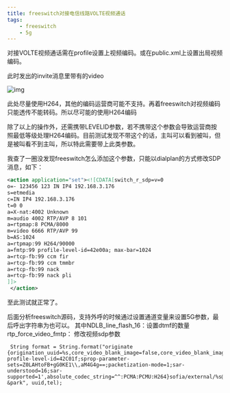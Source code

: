 ```yaml
---
title: freeswitch对接电信线路VOLTE视频通话
tags: 
    - freeswitch
    - 5g
--- 
```


对接VOLTE视频通话需在profile设置上视频编码。或在public.xml上设置出局视频编码。

<action application="export" data="nolocal:absolute_codec_string=PCMA,H264"/>

此时发出的invite消息里带有的video

![img](/images/freeswitch对接电信线路VOLTE视频通话/GetImage.ashx)

此处尽量使用H264，其他的编码运营商可能不支持。再着freeswitch对视频编码只能透传不能转码。所以尽可能的使用H264编码

除了以上的操作外，还需携带LEVELID参数，若不携带这个参数会导致运营商按照最低等级处理H264编码。目前测试发现不带这个的话，主叫可以看到被叫，但是被叫看不到主叫，所以特此需要带上此类参数。

我查了一圈没发现freeswitch怎么添加这个参数，只能以dialplan的方式修改SDP消息，如下：

```xml
<action application="set"><![CDATA[switch_r_sdp=v=0
o=- 123456 123 IN IP4 192.168.3.176
s=etmedia
c=IN IP4 192.168.3.176
t=0 0
a=X-nat:4002 Unknown
m=audio 4002 RTP/AVP 8 101
a=rtpmap:8 PCMA/8000
m=video 6666 RTP/AVP 99
b=AS:1024
a=rtpmap:99 H264/90000
a=fmtp:99 profile-level-id=42e00a; max-bar=1024
a=rtcp-fb:99 ccm fir
a=rtcp-fb:99 ccm tmmbr
a=rtcp-fb:99 nack
a=rtcp-fb:99 nack pli
]]>
 </action>
```

至此测试就正常了。

后面分析freeswitch源码，支持外呼的时候通过设置通道变量来设置5G参数，最后呼出字符串为也可以。
其中NDLB_line_flash_16：设置dtmf的数量
rtp_force_video_fmtp： 修改视频sdp参数
```
 String format = String.format("originate {origination_uuid=%s,core_video_blank_image=false,core_video_blank_image_at_play_end=false,ignore_early_media=false,origination_caller_id_number=02569850568,NDLB_line_flash_16=true,rtp_force_video_fmtp='a=fmtp:102 profile-level-id=42C01f;sprop-parameter-sets=Z0LAHtoFB+gG0KE1\\,aM4G4g==;packetization-mode=1;sar-understood=16;sar-supported=1',absolute_codec_string=^^:PCMA:PCMU:H264}sofia/external/%s@112.2.38.105:20580 &park", uuid,tel);
```